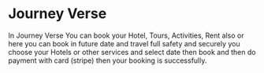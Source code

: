 # Journey Verse
In Journey Verse You can book your Hotel, Tours, Activities, Rent also or here you can book in future date
and travel full safety and securely you choose your Hotels or other services and select date then book and then do
payment with card (stripe) then your booking is successfully.


